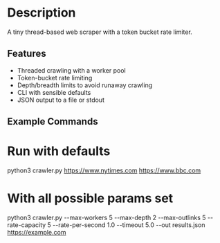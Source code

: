 
# Description

A tiny thread-based web scraper with a token bucket rate limiter. 

## Features
- Threaded crawling with a worker pool
- Token-bucket rate limiting
- Depth/breadth limits to avoid runaway crawling
- CLI with sensible defaults
- JSON output to a file or stdout

## Example Commands

# Run with defaults
python3 crawler.py https://www.nytimes.com https://www.bbc.com

# With all possible params set
python3 crawler.py --max-workers 5 --max-depth 2 --max-outlinks 5 --rate-capacity 5 --rate-per-second 1.0 --timeout 5.0 --out results.json https://example.com
```
